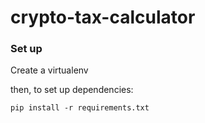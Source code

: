 # crypto-tax-calculator

### Set up
Create a virtualenv

then, to set up dependencies:

`pip install -r requirements.txt`

